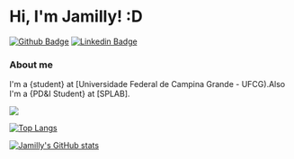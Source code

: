 # Hi, I'm Jamilly! :D

[![Github Badge](https://img.shields.io/badge/-Github-000?style=flat-square&logo=Github&logoColor=white&link=https://github.com/venanciojamilly)](https://github.com/venanciojamilly)
[![Linkedin Badge](https://img.shields.io/badge/-LinkedIn-blue?style=flat-square&logo=Linkedin&logoColor=white&link=https://www.linkedin.com/in/jamilly-ven%C3%A2ncio/)](https://www.linkedin.com/in/jamilly-ven%C3%A2ncio/)

### About me
I'm a {student} at [Universidade Federal de Campina Grande - UFCG).Also I'm a {PD&I Student} at [SPLAB].


<img src="https://img.shields.io/static/v1?label=Overview&message=Jamilly&color=f8efd4&style=for-the-badge&logo=GitHub">

[![Top Langs](https://github-readme-stats.vercel.app/api/top-langs/?username=venanciojamilly)](https://github.com/venanciojamilly/github-readme-stats)

[![Jamilly's GitHub stats](https://github-readme-stats.vercel.app/api?username=venanciojamilly&theme=moltack&show_icons=true)](https://github.com/venanciojamilly/github-readme-stats)
